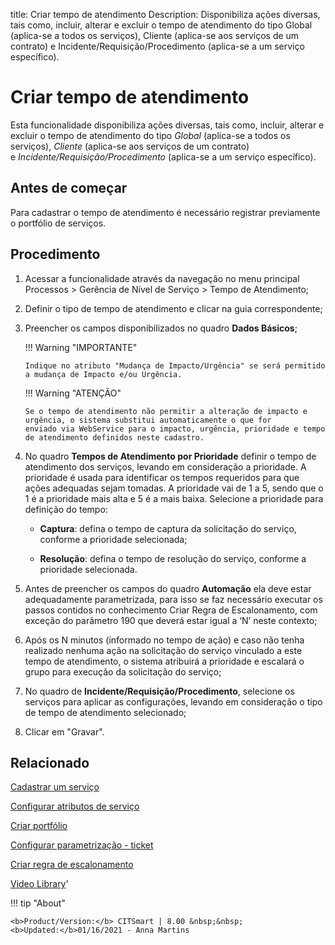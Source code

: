 title: Criar tempo de atendimento
Description: Disponibiliza ações diversas, tais como, incluir, alterar e excluir o tempo de atendimento do tipo Global (aplica-se a todos os serviços), Cliente (aplica-se aos serviços de um contrato) e Incidente/Requisição/Procedimento (aplica-se a um serviço específico).
# Criar tempo de atendimento

Esta funcionalidade disponibiliza ações diversas, tais como, incluir, alterar e
excluir o tempo de atendimento do tipo *Global* (aplica-se a todos os serviços),
*Cliente* (aplica-se aos serviços de um contrato)
e *Incidente/Requisição/Procedimento* (aplica-se a um serviço específico).

Antes de começar
--------------------

Para cadastrar o tempo de atendimento é necessário registrar previamente o
portfólio de serviços.

Procedimento
----------------

1.  Acessar a funcionalidade através da navegação no menu principal Processos \>
    Gerência de Nível de Serviço \> Tempo de Atendimento;

2.  Definir o tipo de tempo de atendimento e clicar na guia correspondente;

3.  Preencher os campos disponibilizados no quadro **Dados Básicos**;

    !!! Warning "IMPORTANTE"
    
        Indique no atributo "Mudança de Impacto/Urgência" se será permitido a mudança de Impacto e/ou Urgência.
        
    !!! Warning "ATENÇÃO" 
   
        Se o tempo de atendimento não permitir a alteração de impacto e urgência, o sistema substitui automaticamente o que for                 enviado via WebService para o impacto, urgência, prioridade e tempo de atendimento definidos neste cadastro.

4.  No quadro **Tempos de Atendimento por Prioridade** definir o tempo de
    atendimento dos serviços, levando em consideração a prioridade. A prioridade
    é usada para identificar os tempos requeridos para que ações adequadas sejam
    tomadas. A prioridade vai de 1 a 5, sendo que o 1 é a prioridade mais alta e
    5 é a mais baixa. Selecione a prioridade para definição do tempo:

    -   **Captura**: defina o tempo de captura da solicitação do serviço, conforme a
        prioridade selecionada;

    -   **Resolução**: defina o tempo de resolução do serviço, conforme a prioridade
        selecionada.

5.  Antes de preencher os campos do quadro **Automação** ela deve estar
    adequadamente parametrizada, para isso se faz necessário executar os passos
    contidos no conhecimento Criar Regra de Escalonamento, com exceção do
    parâmetro 190 que deverá estar igual a ‘N’ neste contexto;

6.  Após os N minutos (informado no tempo de ação) e caso não tenha realizado
    nenhuma ação na solicitação do serviço vinculado a este tempo de
    atendimento, o sistema atribuirá a prioridade e escalará o grupo para
    execução da solicitação do serviço;

7.  No quadro de **Incidente/Requisição/Procedimento**, selecione os serviços
    para aplicar as configurações, levando em consideração o tipo de tempo de
    atendimento selecionado;

8.  Clicar em "Gravar".


Relacionado
-------

[Cadastrar um serviço](/pt-br/citsmart-platform-8/processes/portfolio-and-catalog/use/register-a-service.html)

[Configurar atributos de serviço](/pt-br/citsmart-platform-8/processes/portfolio-and-catalog/use/configure-services-attributes.html)

[Criar portfólio](/pt-br/citsmart-platform-8/processes/portfolio-and-catalog/use/create-the-portfolio.html)

[Configurar parametrização - ticket](/pt-br/citsmart-platform-8/platform-administration/parameters-list/configure-parametrization-ticket.html)

[Criar regra de escalonamento](/pt-br/citsmart-platform-8/processes/tickets/use/create-escalation-rule.html)


<i class='fa fa-youtube-play  fa-2x' style='color:#97ce17;vertical-align: middle;'> </i> [Video Library](https://www.youtube.com/playlist?list=PLB5qK2uzf2ROiBpoLlvJGu-Lsyzs6OYm-)'

!!! tip "About"

    <b>Product/Version:</b> CITSmart | 8.00 &nbsp;&nbsp;
    <b>Updated:</b>01/16/2021 - Anna Martins
